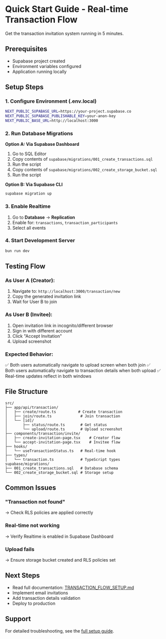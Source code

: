 # Quick Start Guide - Real-time Transaction Flow

Get the transaction invitation system running in 5 minutes.

## Prerequisites

- Supabase project created
- Environment variables configured
- Application running locally

## Setup Steps

### 1. Configure Environment (.env.local)

```bash
NEXT_PUBLIC_SUPABASE_URL=https://your-project.supabase.co
NEXT_PUBLIC_SUPABASE_PUBLISHABLE_KEY=your-anon-key
NEXT_PUBLIC_BASE_URL=http://localhost:3000
```

### 2. Run Database Migrations

**Option A: Via Supabase Dashboard**

1. Go to SQL Editor
2. Copy contents of `supabase/migrations/001_create_transactions.sql`
3. Run the script
4. Copy contents of `supabase/migrations/002_create_storage_bucket.sql`
5. Run the script

**Option B: Via Supabase CLI**

```bash
supabase migration up
```

### 3. Enable Realtime

1. Go to **Database** → **Replication**
2. Enable for: `transactions`, `transaction_participants`
3. Select all events

### 4. Start Development Server

```bash
bun run dev
```

## Testing Flow

### As User A (Creator):

1. Navigate to: `http://localhost:3000/transaction/new`
2. Copy the generated invitation link
3. Wait for User B to join

### As User B (Invitee):

1. Open invitation link in incognito/different browser
2. Sign in with different account
3. Click "Accept Invitation"
4. Upload screenshot

### Expected Behavior:

✅ Both users automatically navigate to upload screen when both join
✅ Both users automatically navigate to transaction details when both upload
✅ Real-time updates reflect in both windows

## File Structure

```
src/
├── app/api/transaction/
│   ├── create/route.ts          # Create transaction
│   ├── join/route.ts             # Join transaction
│   └── [id]/
│       ├── status/route.ts       # Get status
│       └── upload/route.ts       # Upload screenshot
├── components/transaction/invite/
│   ├── create-invitation-page.tsx    # Creator flow
│   └── accept-invitation-page.tsx    # Invitee flow
├── hooks/
│   └── useTransactionStatus.ts   # Real-time hook
├── types/
│   └── transaction.ts            # TypeScript types
supabase/migrations/
├── 001_create_transactions.sql   # Database schema
└── 002_create_storage_bucket.sql # Storage setup
```

## Common Issues

### "Transaction not found"

→ Check RLS policies are applied correctly

### Real-time not working

→ Verify Realtime is enabled in Supabase Dashboard

### Upload fails

→ Ensure storage bucket created and RLS policies set

## Next Steps

- Read full documentation: [TRANSACTION_FLOW_SETUP.md](./TRANSACTION_FLOW_SETUP.md)
- Implement email invitations
- Add transaction details validation
- Deploy to production

## Support

For detailed troubleshooting, see the [full setup guide](./TRANSACTION_FLOW_SETUP.md#troubleshooting).
